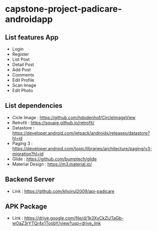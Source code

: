 # capstone-project-padicare-androidapp

## List features App
- Login
- Register
- List Post
- Detail Post
- Add Post
- Comments
- Edit Profile
- Scan Image
- Edit Photo

 ## List dependencies
 
- Cicle Image : https://github.com/hdodenhof/CircleImageView 
- Retrofit : https://square.github.io/retrofit/
- Datastore : https://developer.android.com/jetpack/androidx/releases/datastore?hl=id
- Paging 3 : https://developer.android.com/topic/libraries/architecture/paging/v3-migration?hl=id
- Glide : https://github.com/bumptech/glide
- Material Design : https://m3.material.io/

## Backend Server
- Link : https://github.com/khoirul2009/api-padicare

## APK Package 
- Link : https://drive.google.com/file/d/1k3XvCkZlJTaGb-wOaZ3rYTQr4x1ToobY/view?usp=drive_link
 



